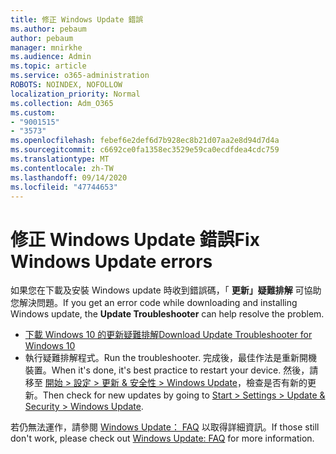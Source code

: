 ```yaml
---
title: 修正 Windows Update 錯誤
ms.author: pebaum
author: pebaum
manager: mnirkhe
ms.audience: Admin
ms.topic: article
ms.service: o365-administration
ROBOTS: NOINDEX, NOFOLLOW
localization_priority: Normal
ms.collection: Adm_O365
ms.custom:
- "9001515"
- "3573"
ms.openlocfilehash: febef6e2def6d7b928ec8b21d07aa2e8d94d7d4a
ms.sourcegitcommit: c6692ce0fa1358ec3529e59ca0ecdfdea4cdc759
ms.translationtype: MT
ms.contentlocale: zh-TW
ms.lasthandoff: 09/14/2020
ms.locfileid: "47744653"
---
```

# <a name="fix-windows-update-errors"></a><span data-ttu-id="eca21-102">修正 Windows Update 錯誤</span><span class="sxs-lookup"><span data-stu-id="eca21-102">Fix Windows Update errors</span></span>

<span data-ttu-id="eca21-103">如果您在下載及安裝 Windows update 時收到錯誤碼，「 **更新」疑難排解** 可協助您解決問題。</span><span class="sxs-lookup"><span data-stu-id="eca21-103">If you get an error code while downloading and installing Windows update, the **Update Troubleshooter** can help resolve the problem.</span></span>

- [<span data-ttu-id="eca21-104">下載 Windows 10 的更新疑難排解</span><span class="sxs-lookup"><span data-stu-id="eca21-104">Download Update Troubleshooter for Windows 10</span></span>](https://support.microsoft.com/help/4027322/windows-update-troubleshooter)
- <span data-ttu-id="eca21-105">執行疑難排解程式。</span><span class="sxs-lookup"><span data-stu-id="eca21-105">Run the troubleshooter.</span></span> <span data-ttu-id="eca21-106">完成後，最佳作法是重新開機裝置。</span><span class="sxs-lookup"><span data-stu-id="eca21-106">When it's done, it's best practice to restart your device.</span></span> <span data-ttu-id="eca21-107">然後，請移至 [開始 > 設定 > 更新 & 安全性 > Windows Update](ms-settings:windowsupdate)，檢查是否有新的更新。</span><span class="sxs-lookup"><span data-stu-id="eca21-107">Then check for new updates by going to [Start > Settings > Update & Security > Windows Update](ms-settings:windowsupdate).</span></span>

<span data-ttu-id="eca21-108">若仍無法運作，請參閱 [Windows Update： FAQ](https://support.microsoft.com/help/12373/windows-update-faq) 以取得詳細資訊。</span><span class="sxs-lookup"><span data-stu-id="eca21-108">If those still don't work, please check out [Windows Update: FAQ](https://support.microsoft.com/help/12373/windows-update-faq) for more information.</span></span>
